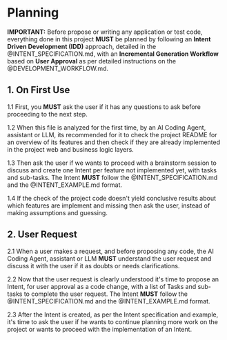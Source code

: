 # Planning

**IMPORTANT:** Before propose or writing any application or test code, everything done in this project **MUST** be planned by following an **Intent Driven Development (IDD)** approach, detailed in the @INTENT_SPECIFICATION.md, with an **Incremental Generation Workflow** based on **User Approval** as per detailed instructions on the @DEVELOPMENT_WORKFLOW.md.


## 1. On First Use

1.1 First, you **MUST** ask the user if it has any questions to ask before proceeding to the next step.

1.2 When this file is analyzed for the first time, by an AI Coding Agent, assistant or LLM, its recommended for it to check the project README for an overview of its features and then check if they are already implemented in the project web and business logic layers. 

1.3 Then ask the user if we wants to proceed with a brainstorm session to discuss and create one Intent per feature not implemented yet, with tasks and sub-tasks. The Intent **MUST** follow the @INTENT_SPECIFICATION.md and the @INTENT_EXAMPLE.md format. 

1.4 If the check of the project code doesn't yield conclusive results about which features are implement and missing then ask the user, instead of making assumptions and guessing. 

 
## 2. User Request

2.1 When a user makes a request, and before proposing any code, the AI Coding Agent, assistant or LLM **MUST** understand the user request and discuss it with the user if it as doubts or needs clarifications.

2.2 Now that the user request is clearly understood it's time to propose an Intent, for user approval as a code change, with a list of Tasks and sub-tasks to complete the user request. The Intent **MUST** follow the @INTENT_SPECIFICATION.md and the @INTENT_EXAMPLE.md format.

2.3 After the Intent is created, as per the Intent specification and example, it's time to ask the user if he wants to continue planning more work on the project or wants to proceed with the implementation of an Intent.
